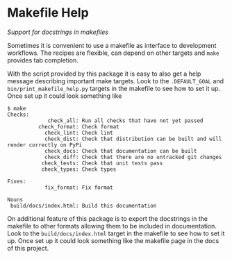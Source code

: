 # Makefile Help

_Support for docstrings in makefiles_

Sometimes it is convenient to use a makefile as interface to development workflows.
The recipes are flexible, can depend on other targets and `make` provides tab completion.

With the script provided by this package it is easy to also get a help message describing important make targets.
Look to the `.DEFAULT_GOAL` and `bin/print_makefile_help.py` targets in the makefile to see how to set it up.
Once set up it could look something like

```text
$ make
Checks:
             check_all: Run all checks that have not yet passed
          check_format: Check format
            check_lint: Check lint
            check_dist: Check that distribution can be built and will render correctly on PyPi
            check_docs: Check that documentation can be built
            check_diff: Check that there are no untracked git changes
           check_tests: Check that unit tests pass
           check_types: Check types

Fixes:
            fix_format: Fix format

Nouns
 build/docs/index.html: Build this documentation
```


On additional feature of this package is to export the docstrings in the makefile to other formats allowing them to be included in documentation.
Look to the `build/docs/index.html` target in the makefile to see how to set it up.
Once set up it could look something like the makefile page in the docs of this project.